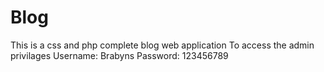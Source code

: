 # Blog
This is a css and php complete blog web application 
To access the admin privilages 
Username: Brabyns
Password: 123456789
